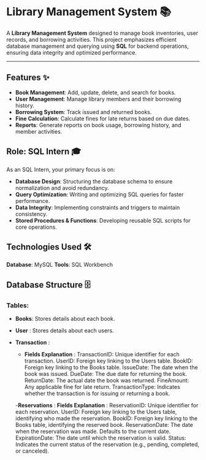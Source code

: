# Library Management System 📚

A **Library Management System** designed to manage book inventories, user records, and borrowing activities. This project emphasizes efficient database management and querying using **SQL** for backend operations, ensuring data integrity and optimized performance.

---

## Features ✨
- **Book Management**: Add, update, delete, and search for books.
- **User Management**: Manage library members and their borrowing history.
- **Borrowing System**: Track issued and returned books.
- **Fine Calculation**: Calculate fines for late returns based on due dates.
- **Reports**: Generate reports on book usage, borrowing history, and member activities.

## Role: SQL Intern 🎓
As an SQL Intern, your primary focus is on:
- **Database Design**: Structuring the database schema to ensure normalization and avoid redundancy.
- **Query Optimization**: Writing and optimizing SQL queries for faster performance.
- **Data Integrity**: Implementing constraints and triggers to maintain consistency.
- **Stored Procedures & Functions**: Developing reusable SQL scripts for core operations.

## Technologies Used 🛠️
 **Database**: MySQL
  **Tools**: SQL Workbench

  ## Database Structure 🗄️
  ### Tables:
- **Books**: Stores details about each book.
- **User** : Stores details about each users.
- **Transaction** :
    - **Fields Explanation** :
         TransactionID: Unique identifier for each transaction.
         UserID: Foreign key linking to the Users table.
         BookID: Foreign key linking to the Books table.
        IssueDate: The date when the book was issued.
        DueDate: The due date for returning the book.
        ReturnDate: The actual date the book was returned.
       FineAmount: Any applicable fine for late return.
       TransactionType: Indicates whether the transaction is for issuing or returning a book.

  -**Reservations** :
         **Fields Explanation** :
                   ReservationID: Unique identifier for each reservation.
                   UserID: Foreign key linking to the Users table, identifying who made the reservation.
                   BookID: Foreign key linking to the Books table, identifying the reserved book.
                   ReservationDate: The date when the reservation was made. Defaults to the current date.
                   ExpirationDate: The date until which the reservation is valid.
                   Status: Indicates the current status of the reservation (e.g., pending, completed, or canceled).
